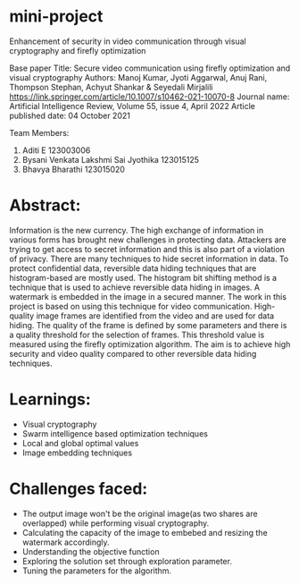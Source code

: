 # mini-project

Enhancement of security in video communication through visual cryptography and firefly optimization

Base paper Title: Secure video communication using firefly optimization and visual cryptography
Authors: Manoj Kumar, Jyoti Aggarwal, Anuj Rani, Thompson Stephan, Achyut Shankar & Seyedali Mirjalili
 https://link.springer.com/article/10.1007/s10462-021-10070-8
Journal name: Artificial Intelligence Review, Volume 55, issue 4, April 2022
Article published date: 04 October 2021

Team Members:
1. Aditi E 123003006
2. Bysani Venkata Lakshmi Sai Jyothika 123015125
3. Bhavya Bharathi 123015020

# Abstract:
Information is the new currency. The high exchange of information in various forms has brought new challenges in protecting data. Attackers are trying to get access to secret information and this is also part of a violation of privacy. There are many techniques to hide secret information in data. To protect confidential data, reversible data hiding techniques that are histogram-based are mostly used. The histogram bit shifting method is a technique that is used to achieve reversible data hiding in images. A watermark is embedded in the image in a secured manner. The work in this project is based on using this technique for video communication. High-quality image frames are identified from the video and are used for data hiding. The quality of the frame is defined by some parameters and there is a quality threshold for the selection of frames. This threshold value is measured using the firefly optimization algorithm. The aim is to achieve high security and video quality compared to other reversible data hiding techniques.

# Learnings:
- Visual cryptography
- Swarm intelligence based optimization techniques
- Local and global optimal values
- Image embedding techniques

# Challenges faced:
- The output image won't be the original image(as two shares are overlapped) while performing visual cryptography.
- Calculating the capacity of the image to embebed and resizing the watermark accordingly.
- Understanding the objective function
- Exploring the solution set through exploration parameter.
- Tuning the parameters for the algorithm.
